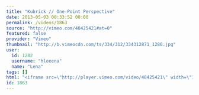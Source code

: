 ```yaml
---
title: "Kubrick // One-Point Perspective"
date: 2013-05-03 00:33:52 00:00
permalink: /videos/1863
source: "http://vimeo.com/48425421#at=0"
featured: false
provider: "Vimeo"
thumbnail: "http://b.vimeocdn.com/ts/334/312/334312871_1280.jpg"
user:
  id: 1282
  username: "hleeena"
  name: "Lena"
tags: []
html: "<iframe src=\"http://player.vimeo.com/video/48425421\" width=\"1280\" height=\"720\" frameborder=\"0\" webkitAllowFullScreen mozallowfullscreen allowFullScreen></iframe>"
id: 1863
---
```


